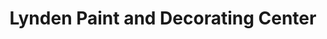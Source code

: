 ---
title: "Lynden Paint and Decorating Center"
url: /lynden/lynden-paint-and-decorating-center/
shop: Farben
---